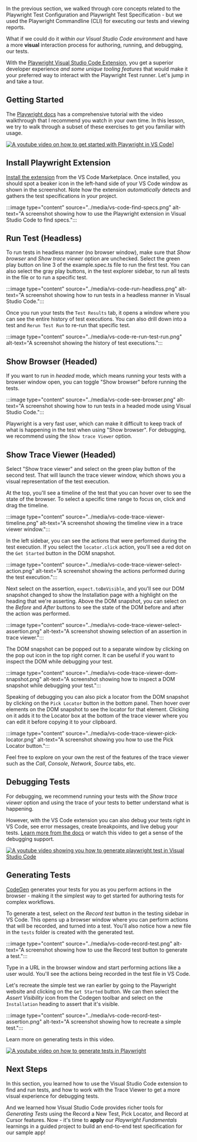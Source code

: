 In the previous section, we walked through core concepts related to the Playwright Test Configuration and Playwright Test Specification - but we used the Playwright Commandline (CLI) for executing our tests and viewing reports.

What if we could do it *within our Visual Studio Code environment* and have a more **visual** interaction process for authoring, running, and debugging, our tests.

With the [Playwright Visual Studio Code Extension](https://marketplace.visualstudio.com/items?itemName=ms-playwright.playwright), you get a superior developer experience *and some unique tooling features* that would make it your preferred way to interact with the Playwright Test runner. Let's jump in and take a tour.

## Getting Started

The [Playwright docs](https://playwright.dev/docs/getting-started-vscode) has a comprehensive tutorial with the video walkthrough that I recommend you watch in your own time. In this lesson, we try to walk through a subset of these exercises to get you familiar with usage.

[![A youtube video on how to get started with Playwright in VS Code](../media/vs-code-youtube.jpeg)](https://youtu.be/Xz6lhEzgI5I)]

## Install Playwright Extension

[Install the extension](https://marketplace.visualstudio.com/items?itemName=ms-playwright.playwright) from the VS Code Marketplace. Once installed, you should spot a beaker icon in the left-hand side of your VS Code window as shown in the screenshot. Note how the extension *automatically* detects and gathers the test specifications in your project.

:::image type="content" source="../media/vs-code-find-specs.png" alt-text="A screenshot showing how to use the Playwright extension in Visual Studio Code to find specs.":::

## Run Test (Headless)

To run tests in headless manner (no browser window), make sure that *Show browser* and *Show trace viewer* option are unchecked. Select the green play button on line 3 of the example.spec.ts file to run the first test. You can also select the gray play buttons, in the test explorer sidebar, to run all tests in the file or to run a specific test.

:::image type="content" source="../media/vs-code-run-headless.png" alt-text="A screenshot showing how to run tests in a headless manner in Visual Studio Code.":::

Once you run your tests the `Test Results` tab, it opens a window where you can see the entire history of test executions. You can also drill down into a test and `Rerun Test Run` to re-run that specific test.

:::image type="content" source="../media/vs-code-re-run-test-run.png" alt-text="A screenshot showing the history of test executions.":::

## Show Browser (Headed)

If you want to run in *headed* mode, which means running your tests with a browser window open, you can toggle "Show browser" before running the tests.

:::image type="content" source="../media/vs-code-see-browser.png" alt-text="A screenshot showing how to run tests in a headed mode using Visual Studio Code.":::

Playwright is a very fast user, which can make it difficult to keep track of what is happening in the test when using "Show browser". For debugging, we recommend using the `Show trace Viewer` option.

## Show Trace Viewer (Headed)

Select "Show trace viewer" and select on the green play button of the second test. That will launch the trace viewer window, which shows you a visual representation of the test execution.

At the top, you'll see a timeline of the test that you can hover over to see the state of the browser. To select a specific time range to focus on, click and drag the timeline.

:::image type="content" source="../media/vs-code-trace-viewer-timeline.png" alt-text="A screenshot showing the timeline view in a trace viewer window.":::

In the left sidebar, you can see the actions that were performed during the test execution. If you select the `locator.click` action, you'll see a red dot on the `Get Started` button in the DOM snapshot.

:::image type="content" source="../media/vs-code-trace-viewer-select-action.png" alt-text="A screenshot showing the actions performed during the test execution.":::

Next select on the assertion, `expect.toBeVisible`, and you'll see our DOM snapshot changed to show the Installation page with a highlight on the heading that we're asserting. Above the DOM snapshot, you can select on the *Before* and *After* buttons to see the state of the DOM before and after the action was performed.

:::image type="content" source="../media/vs-code-trace-viewer-select-assertion.png" alt-text="A screenshot showing selection of an assertion in trace viewer.":::

The DOM snapshot can be popped out to a separate window by clicking on the pop out icon in the top right corner. It can be useful if you want to inspect the DOM while debugging your test.

:::image type="content" source="../media/vs-code-trace-viewer-dom-snapshot.png" alt-text="A screenshot showing how to inspect a DOM snapshot while debugging your test.":::

Speaking of debugging you can also pick a locator from the DOM snapshot by clicking on the `Pick Locator` button in the bottom panel. Then hover over elements on the DOM snapshot to see the locator for that element. Clicking on it adds it to the Locator box at the bottom of the trace viewer where you can edit it before copying it to your clipboard.

:::image type="content" source="../media/vs-code-trace-viewer-pick-locator.png" alt-text="A screenshot showing you how to use the Pick Locator button.":::

Feel free to explore on your own the rest of the features of the trace viewer such as the *Call*, *Console*, *Network*, *Source* tabs, etc.

## Debugging Tests

For debugging, we recommend running your tests with the *Show trace viewer* option and using the trace of your tests to better understand what is happening.

However, with the VS Code extension you can also debug your tests right in VS Code, see error messages, create breakpoints, and live debug your tests. [Learn more from the docs](https://playwright.dev/docs/getting-started-vs-code) or watch this video to get a sense of the debugging support.

[![A youtube video showing you how to generate playwright test in Visual Studio Code](../media/tests-in-playwright-vs-code-youtube.jpg)](https://youtu.be/LM4yqrOzmFE)

## Generating Tests

[CodeGen](https://playwright.dev/docs/codegen-intro) generates your tests for you as you perform actions in the browser - making it the simplest way to get started for authoring tests for complex workflows.

To generate a test, select on the *Record test* button in the testing sidebar in VS Code. This opens up a browser window where you can perform actions that will be recorded, and turned into a test. You'll also notice how a new file in the `tests` folder is created with the generated test.

:::image type="content" source="../media/vs-code-record-test.png" alt-text="A screenshot showing how to use the Record test button to generate a test.":::

Type in a URL in the browser window and start performing actions like a user would. You'll see the actions being recorded in the test file in VS Code.

Let's recreate the simple test we ran earlier by going to the Playwright website and clicking on the `Get Started` button. We can then select the *Assert Visibility* icon from the Codegen toolbar and select on the `Installation` heading to assert that it's visible.

:::image type="content" source="../media/vs-code-record-test-assertion.png" alt-text="A screenshot showing how to recreate a simple test.":::

Learn more on generating tests in this video.

[![A youtube video on how to generate tests in Playwright](../media/generate-tests-in-playwright.jpeg)](https://youtu.be/5XIZPqKkdBA)

## Next Steps

In this section, you learned how to use the Visual Studio Code extension to find and run tests, and how to work with the Trace Viewer to get a more visual experience for debugging tests.

And we learned how Visual Studio Code provides richer tools for *Generating Tests* using the Record a New Test, Pick Locator, and Record at Cursor features. Now - it's time to **apply** our *Playwright Fundamentals* learnings in a guided project to build an end-to-end test specification for our sample app!
